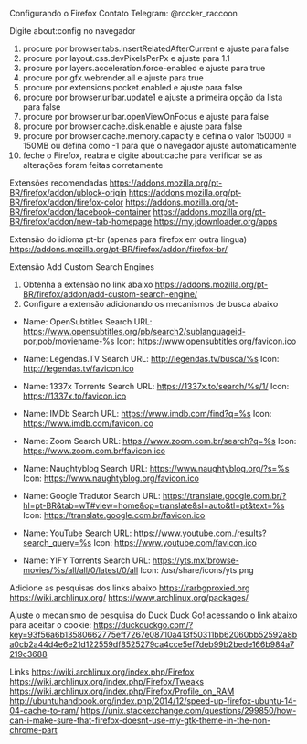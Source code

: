 Configurando o Firefox
Contato Telegram: @rocker_raccoon

Digite about:config no navegador
1. procure por browser.tabs.insertRelatedAfterCurrent e ajuste para false
2. procure por layout.css.devPixelsPerPx e ajuste para 1.1
3. procure por layers.acceleration.force-enabled e ajuste para true
4. procure por gfx.webrender.all e ajuste para true
5. procure por extensions.pocket.enabled e ajuste para false
6. procure por browser.urlbar.update1 e ajuste a primeira opção da lista para false
7. procure por browser.urlbar.openViewOnFocus e ajuste para false
8. procure por browser.cache.disk.enable e ajuste para false
9. procure por browser.cache.memory.capacity e defina o valor 150000 = 150MB ou defina como -1 para que o navegador ajuste automaticamente
10. feche o Firefox, reabra e digite about:cache para verificar se as alterações foram feitas corretamente

Extensões recomendadas
https://addons.mozilla.org/pt-BR/firefox/addon/ublock-origin
https://addons.mozilla.org/pt-BR/firefox/addon/firefox-color
https://addons.mozilla.org/pt-BR/firefox/addon/facebook-container
https://addons.mozilla.org/pt-BR/firefox/addon/new-tab-homepage
https://my.jdownloader.org/apps

Extensão do idioma pt-br (apenas para firefox em outra lingua)
https://addons.mozilla.org/pt-BR/firefox/addon/firefox-br/

Extensão Add Custom Search Engines
1. Obtenha a extensão no link abaixo
https://addons.mozilla.org/pt-BR/firefox/addon/add-custom-search-engine/
2. Configure a extensão adicionando os mecanismos de busca abaixo

- Name: OpenSubtitles
Search URL: https://www.opensubtitles.org/pb/search2/sublanguageid-por,pob/moviename-%s
Icon: https://www.opensubtitles.org/favicon.ico

- Name: Legendas.TV
Search URL: http://legendas.tv/busca/%s
Icon: http://legendas.tv/favicon.ico

- Name: 1337x Torrents
Search URL: https://1337x.to/search/%s/1/
Icon: https://1337x.to/favicon.ico

- Name: IMDb
Search URL: https://www.imdb.com/find?q=%s
Icon: https://www.imdb.com/favicon.ico

- Name: Zoom
Search URL: https://www.zoom.com.br/search?q=%s
Icon: https://www.zoom.com.br/favicon.ico

- Name: Naughtyblog
Search URL: https://www.naughtyblog.org/?s=%s
Icon: https://www.naughtyblog.org/favicon.ico

- Name: Google Tradutor
Search URL: https://translate.google.com.br/?hl=pt-BR&tab=wT#view=home&op=translate&sl=auto&tl=pt&text=%s
Icon: https://translate.google.com.br/favicon.ico

- Name: YouTube
Search URL: https://www.youtube.com./results?search_query=%s
Icon: https://www.youtube.com/favicon.ico

- Name: YIFY Torrents
Search URL: https://yts.mx/browse-movies/%s/all/all/0/latest/0/all
Icon: /usr/share/icons/yts.png

Adicione as pesquisas dos links abaixo
https://rarbgproxied.org
https://wiki.archlinux.org/
https://www.archlinux.org/packages/

Ajuste o mecanismo de pesquisa do Duck Duck Go! acessando o link abaixo para aceitar o cookie:
https://duckduckgo.com/?key=93f56a6b13580662775eff7267e08710a413f50311bb62060bb52592a8ba0cb2a44d4e6e21d122559df8525279ca4cce5ef7deb99b2bede166b984a7219c3688

Links
https://wiki.archlinux.org/index.php/Firefox
https://wiki.archlinux.org/index.php/Firefox/Tweaks
https://wiki.archlinux.org/index.php/Firefox/Profile_on_RAM
http://ubuntuhandbook.org/index.php/2014/12/speed-up-firefox-ubuntu-14-04-cache-to-ram/
https://unix.stackexchange.com/questions/299850/how-can-i-make-sure-that-firefox-doesnt-use-my-gtk-theme-in-the-non-chrome-part

